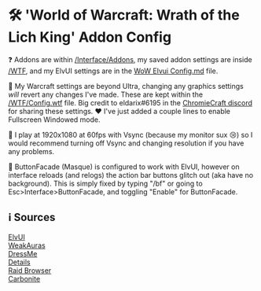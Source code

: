 # 🛠️ 'World of Warcraft: Wrath of the Lich King' Addon Config

❓ Addons are within [/Interface/Addons](https://github.com/ebears/WoW-WotLK-Addon-Config/tree/main/Interface/AddOns), my saved addon settings are inside [/WTF](https://github.com/ebears/WoW-WotLK-Addon-Config/tree/main/WTF), and my ElvUI settings are in the [WoW Elvui Config.md](https://github.com/ebears/WoW-WotLK-Addon-Config/blob/main/WoW%20Elvui%20Config.md) file.

🤔 My Warcraft settings are beyond Ultra, changing any graphics settings *will* revert any changes I've made. These are kept within the [/WTF/Config.wtf](https://github.com/ebears/WoW-WotLK-Addon-Config/tree/main/WTF/Config.wtf) file. Big credit to eldarix#6195 in the [ChromieCraft discord](https://discord.com/invite/BYtPEacERr) for sharing these settings. ❤️ I've just added a couple lines to enable Fullscreen Windowed mode. 

🌺 I play at 1920x1080 at 60fps with Vsync (because my monitor sux 😢) so I would recommend turning off Vsync and changing resolution if you have any problems.

🧹 ButtonFacade (Masque) is configured to work with ElvUI, however on interface reloads (and relogs) the action bar buttons glitch out (aka have no background). This is simply fixed by typing "/bf" or going to Esc>Interface>ButtonFacade, and toggling "Enable" for ButtonFacade.

## ℹ️ Sources

[ElvUI](https://github.com/ElvUI-WotLK/ElvUI)\
[WeakAuras](https://github.com/Bunny67/WeakAuras-WotLK)\
[DressMe](https://github.com/GetLocalPlayer/DressMe)\
[Details](https://github.com/Bunny67/Details-WotLK)\
[Raid Browser](https://github.com/Ostoic/RaidBrowser)\
[Carbonite](https://github.com/heihachi/Carbonite-3.3.5a-Remastered)
